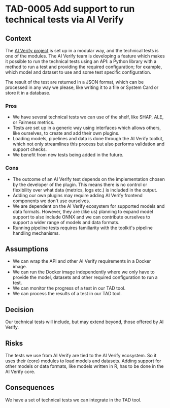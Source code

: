 # TAD-0005 Add support to run technical tests via AI Verify

## Context

The [AI Verify project](https://github.com/aiverify-foundation/aiverify) is set up in a modular way, and the
technical tests is one of the modules. The AI Verify
team is developing a feature which makes it possible to run the technical tests using an API: a Python library with
a method to run a test and providing the required configuration; for example, which  model and dataset to use and
some test specific configuration.

The result of the test are returned in a JSON format,
which can be processed in any way we please, like writing it to a file or System Card or store it in a database.

### Pros

* We have several technical tests we can use of the shelf, like SHAP, ALE, or Fairness metrics.
* Tests are set up in a generic way using interfaces which allows others, like ourselves, to create and add
 their own plugins.
* Loading models, pipelines and data is done through the AI Verify toolkit, which not only streamlines this process
 but also performs validation and support checks.
* We benefit from new tests being added in the future.

### Cons

* The outcome of an AI Verify test depends on the implementation chosen by the developer of the
 plugin. This means there is no control or flexibility over what data (metrics, logs etc.) is
 included in the output.
* Adding our own plugins may require adding AI Verify frontend components we don't use ourselves.
* We are dependent on the AI Verify ecosystem for supported models and data formats. However, they are
 (like us) planning to expand model support to also include ONNX and we can contribute ourselves to support
 a wider range of models and data formats.
* Running pipeline tests requires familiarity with the toolkit's pipeline handling mechanisms.

## Assumptions

* We can wrap the API and other AI Verify requirements in a Docker image.
* We can run the Docker image independently where we only have to provide the model, datasets and other
 required configuration to run a test.
* We can monitor the progress of a test in our TAD tool.
* We can process the results of a test in our TAD tool.

## Decision

Our technical tests will include, but may extend beyond, those offered by AI Verify.

## Risks

The tests we use from AI Verify are tied to the AI Verify ecosystem. So it uses their (core) modules
to load models and datasets. Adding support for other models or data formats, like models written in R, has to
be done in the AI Verify core.

## Consequences

We have a set of technical tests we can integrate in the TAD tool.
